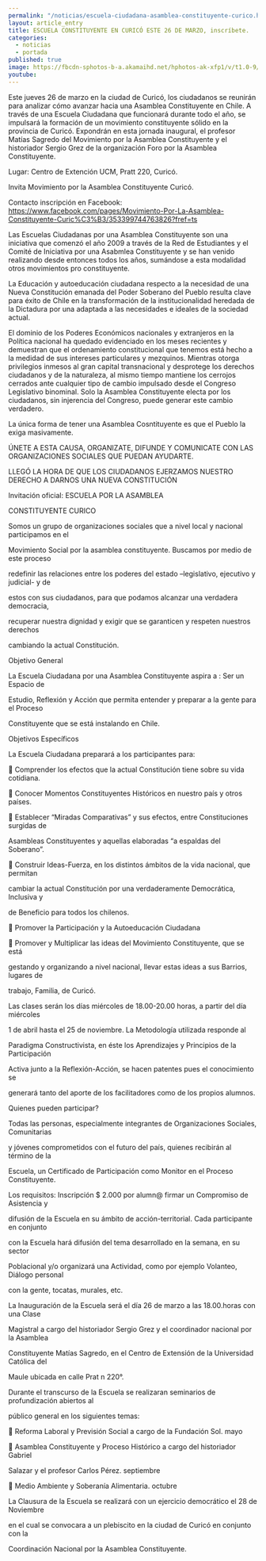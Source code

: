 ```yaml
---
permalink: "/noticias/escuela-ciudadana-asamblea-constituyente-curico.html"
layout: article_entry
title: ESCUELA CONSTITUYENTE EN CURICÓ ESTE 26 DE MARZO, inscríbete.
categories: 
  - noticias
  - portada
published: true
image: https://fbcdn-sphotos-b-a.akamaihd.net/hphotos-ak-xfp1/v/t1.0-9/10954512_10153118345726397_8252400781980503973_n.png?oh=a3345388cfa25bf46c88a3a3dd86b83b&oe=55811820&__gda__=1437867845_600e42393614a044f2315a3de70dbd8c
youtube: 
---
```


Este jueves 26 de marzo en la ciudad de Curicó, los ciudadanos se reunirán para analizar cómo avanzar hacia una Asamblea Constituyente en Chile. A través de una Escuela Ciudadana que funcionará durante todo el año, se impulsará la formación de un movimiento constituyente sólido en la provincia de Curicó.
Expondrán en esta jornada inaugural, el profesor Matías Sagredo del Movimiento por la Asamblea Constituyente y el historiador Sergio Grez de la organización Foro por la Asamblea Constituyente.

Lugar: Centro de Extención UCM, Pratt 220, Curicó.

Invita Movimiento por la Asamblea Constituyente Curicó.

Contacto inscripción en Facebook: https://www.facebook.com/pages/Movimiento-Por-La-Asamblea-Constituyente-Curic%C3%B3/353399744763826?fref=ts

Las Escuelas Ciudadanas por una Asamblea Constituyente son una iniciativa que comenzó el año 2009 a través de la Red de Estudiantes y el Comité de Iniciativa por una Asabmlea Constituyente y se han venido realizando desde entonces todos los años, sumándose a esta modalidad otros movimientos pro constituyente.

La Educación y autoeducación ciudadana respecto a la necesidad de una Nueva Constitución emanada del Poder Soberano del Pueblo resulta clave para éxito de Chile en la transformación de la institucionalidad heredada de la Dictadura por una adaptada a las necesidades e ideales de la sociedad actual.

El dominio de los Poderes Económicos nacionales y extranjeros en la Política nacional ha quedado evidenciado en los meses recientes y demuestran que el ordenamiento constitucional que tenemos está hecho a la medidad de sus intereses particulares y mezquinos. Mientras otorga privilegios inmesos al gran capital transnacional y desprotege los derechos ciudadanos y de la naturaleza, al mismo tiempo mantiene los cerrojos cerrados ante cualquier tipo de cambio impulsado desde el Congreso Legislativo binominal.
Solo la Asamblea Constituyente electa por los ciudadanos, sin injerencia del Congreso, puede generar este cambio verdadero.

La única forma de tener una Asamblea Cosntituyente es que el Pueblo la exiga masivamente.

ÚNETE A ESTA CAUSA, ORGANIZATE, DIFUNDE Y COMUNICATE CON LAS ORGANIZACIONES SOCIALES QUE PUEDAN AYUDARTE.

LLEGÓ LA HORA DE QUE LOS CIUDADANOS EJERZAMOS NUESTRO DERECHO A DARNOS UNA NUEVA CONSTITUCIÓN

Invitación oficial:
ESCUELA POR LA ASAMBLEA

CONSTITUYENTE CURICO

Somos un grupo de organizaciones sociales que a nivel local y nacional participamos en el 

Movimiento Social por la asamblea constituyente. Buscamos por medio de este proceso  

redefinir las relaciones entre los poderes del estado –legislativo, ejecutivo y judicial- y de 

estos con sus ciudadanos,  para que  podamos alcanzar una verdadera democracia, 

recuperar nuestra  dignidad y exigir que se garanticen y respeten nuestros derechos  

cambiando la actual  Constitución.

Objetivo General

La Escuela Ciudadana por una Asamblea Constituyente aspira a : Ser un Espacio de 

Estudio, Reflexión y Acción que permita entender y preparar a la gente para el Proceso 

Constituyente que se está instalando en Chile.

Objetivos Específicos

La Escuela Ciudadana preparará a  los participantes  para:

 Comprender los efectos que la actual Constitución tiene sobre su vida cotidiana.

 Conocer  Momentos Constituyentes Históricos en nuestro país y  otros países.

 Establecer “Miradas Comparativas” y sus efectos, entre Constituciones surgidas de 

Asambleas Constituyentes y aquellas elaboradas “a espaldas del Soberano”.

 Construir Ideas-Fuerza, en los distintos ámbitos de la vida nacional, que permitan 

cambiar la actual Constitución por una  verdaderamente Democrática, Inclusiva y 

de Beneficio para todos los chilenos. 

 Promover la Participación y la Autoeducación Ciudadana 

 Promover  y Multiplicar las ideas del Movimiento Constituyente, que se está 

gestando y organizando a nivel nacional, llevar estas ideas a sus Barrios, lugares de 

trabajo, Familia, de Curicó. 

Las clases serán los días miércoles de 18.00-20.00 horas, a partir del día miércoles 

1 de abril hasta el 25 de noviembre. La Metodología utilizada responde al 

Paradigma Constructivista, en éste los Aprendizajes y Principios de la Participación 

Activa junto a la Reflexión-Acción,  se hacen patentes pues el conocimiento se 

generará tanto del aporte de los facilitadores como de los propios alumnos.

Quienes pueden participar?

Todas las personas,  especialmente integrantes de Organizaciones Sociales,  Comunitarias  

y  jóvenes  comprometidos con el futuro del país,  quienes  recibirán al término de la 

Escuela, un Certificado de Participación como Monitor en el Proceso Constituyente.

Los requisitos: Inscripción   $   2.000 por alumn@    firmar un Compromiso de Asistencia y 

difusión de la Escuela en su ámbito de acción-territorial. Cada participante en conjunto 

con la Escuela hará difusión  del tema desarrollado en la semana, en su sector 

Poblacional y/o organizará una Actividad, como por ejemplo   Volanteo,  Diálogo personal 

con la gente, tocatas, murales, etc.

La Inauguración de la Escuela será el día 26 de marzo a las   18.00.horas  con una Clase 

Magistral a cargo del historiador Sergio Grez y el coordinador nacional por la Asamblea 

Constituyente Matías Sagredo,   en el Centro de  Extensión  de la Universidad Católica del 

Maule ubicada en calle Prat n 220°.

Durante el transcurso de la Escuela se realizaran seminarios de profundización abiertos al 

público general en los siguientes temas:  

 Reforma  Laboral  y Previsión Social  a cargo de la  Fundación  Sol.  mayo

 Asamblea Constituyente  y Proceso Histórico a cargo del historiador  Gabriel 

Salazar y el profesor Carlos Pérez. septiembre

 Medio Ambiente y Soberanía Alimentaria. octubre  

La Clausura de la Escuela se realizará con un ejercicio democrático el 28 de    Noviembre   

en el cual se convocara a un plebiscito en la ciudad de Curicó en conjunto con la 

Coordinación Nacional por la Asamblea Constituyente.
